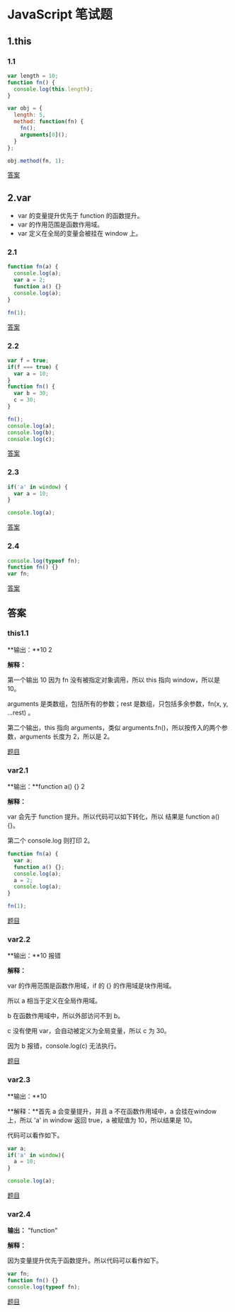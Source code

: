 # JavaScript 笔试题



## 1.this

### 1.1

```js
var length = 10;
function fn() {
  console.log(this.length);
}

var obj = {
  length: 5,
  method: function(fn) {
    fn();
    arguments[0]();
  }
};

obj.method(fn, 1);
```

[答案](#this1.1)



## 2.var

- var 的变量提升优先于 function 的函数提升。
- var 的作用范围是函数作用域。
- var 定义在全局的变量会被挂在 window 上。

### 2.1

```js
function fn(a) {
  console.log(a);
  var a = 2;
  function a() {}
  console.log(a);
}

fn(1);
```

[答案](#var2.1)



### 2.2

```js
var f = true;
if(f === true) {
  var a = 10;
}
function fn() {
  var b = 30;
  c = 30;
}

fn();
console.log(a);
console.log(b);
console.log(c);
```

[答案](#var2.2)



### 2.3

```js
if('a' in window) {
  var a = 10;
}

console.log(a);
```

[答案](#var2.3)



### 2.4

```js
console.log(typeof fn);
function fn() {}
var fn;
```

[答案](#var2.4)



## 答案

### this1.1

**输出：**10 2

**解释：**

第一个输出 10 因为 fn 没有被指定对象调用，所以 this 指向 window，所以是 10。

arguments 是类数组，包括所有的参数；rest 是数组，只包括多余参数，fn(x, y, ...rest) 。

第二个输出，this 指向 arguments，类似 arguments.fn()，所以按传入的两个参数，arguments 长度为 2，所以是 2。

[题目](#1.1)



### var2.1

**输出：**function a() {} 2

**解释：**

var 会先于 function 提升。所以代码可以如下转化，所以 结果是 function a() {}。

第二个 console.log 则打印 2。

```js
function fn(a) {
  var a;
  function a() {};
  console.log(a);
  a = 2;
  console.log(a);
}

fn(1);
```

[题目](#2.1)



### var2.2

**输出：**10 报错

**解释：**

var 的作用范围是函数作用域，if 的 {} 的作用域是块作用域。

所以 a 相当于定义在全局作用域。

b 在函数作用域中，所以外部访问不到 b。

c 没有使用 var，会自动被定义为全局变量，所以 c 为 30。

因为 b 报错，console.log(c) 无法执行。

[题目](#2.2)



### var2.3

**输出：**10

**解释：**首先 a 会变量提升，并且 a 不在函数作用域中，a 会挂在window 上，所以 'a' in window 返回 true，a 被赋值为 10，所以结果是 10。

代码可以看作如下。

```js
var a;
if('a' in window){
  a = 10;
}

console.log(a);
```

[题目](#2.3)



### var2.4

**输出：** "function"

**解释：**

因为变量提升优先于函数提升。所以代码可以看作如下。

```js
var fn;
function fn() {}
console.log(typeof fn);
```



[题目](#2.4)